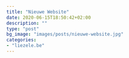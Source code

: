 ```yaml
---
title: "Nieuwe Website"
date: 2020-06-15T18:50:42+02:00
description: ""
type: "post"
bg_image: "images/posts/nieuwe-website.jpg"
categories:
- "liezele.be"
---
```




